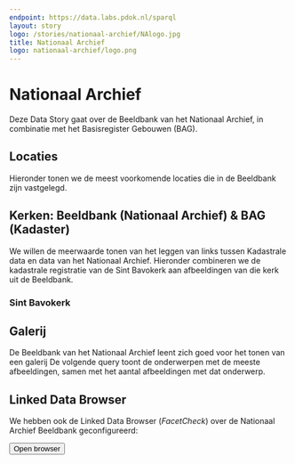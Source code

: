 ```yaml
---
endpoint: https://data.labs.pdok.nl/sparql
layout: story
logo: /stories/nationaal-archief/NAlogo.jpg
title: Nationaal Archief
logo: nationaal-archief/logo.png
---
```


# Nationaal Archief

Deze Data Story gaat over de Beeldbank van het Nationaal Archief,
in combinatie met het Basisregister Gebouwen (BAG).

## Locaties

Hieronder tonen we de meest voorkomende locaties die in de Beeldbank
zijn vastgelegd.

<query data-config="http://127.0.0.1:4000/stories/nationaal-archief/#query=prefix+dce%3A+%3Chttp%3A%2F%2Fpurl.org%2Fdc%2Felements%2F1.1%2F%3E%0Aprefix+rdfs%3A+%3Chttp%3A%2F%2Fwww.w3.org%2F2000%2F01%2Frdf-schema%23%3E%0Aprefix+schema%3A+%3Chttp%3A%2F%2Fschema.org%2F%3E%0Aselect+%3Flocation+(count(%3Fimage)+as+%3Fn)+%7B%0A++%3Fimage+a+schema%3APhotograph.%0A++%7B%0A++++%3Fimage+schema%3AcontentLocation%2Frdfs%3Alabel+%3Flocation.%0A++%7D+union+%7B%0A++++%3Fimage+schema%3AcontentLocation+%3Flocation.%0A++++filter(isLiteral(%3Flocation))%0A++%7D%0A%7D%0Agroup+by+%3Flocation%0Aorder+by+desc(%3Fn)%0Alimit+20%0A&contentTypeConstruct=text%2Fturtle&contentTypeSelect=application%2Fsparql-results%2Bjson&endpoint=https%3A%2F%2Fdata.labs.pdok.nl%2Fsparql&requestMethod=POST&tabTitle=Query&headers=%7B%7D&outputFormat=gchart&outputSettings=%7B%22chartConfig%22%3A%7B%22options%22%3A%7B%22hAxis%22%3A%7B%22useFormatFromData%22%3Atrue%2C%22minValue%22%3Anull%2C%22maxValue%22%3Anull%2C%22viewWindow%22%3Anull%2C%22viewWindowMode%22%3Anull%7D%2C%22legacyScatterChartLabels%22%3Atrue%2C%22legend%22%3A%22right%22%2C%22vAxes%22%3A%5B%7B%22useFormatFromData%22%3Atrue%2C%22viewWindow%22%3A%7B%22max%22%3Anull%2C%22min%22%3Anull%7D%2C%22minValue%22%3Anull%2C%22maxValue%22%3Anull%7D%2C%7B%22useFormatFromData%22%3Atrue%2C%22viewWindow%22%3A%7B%22max%22%3Anull%2C%22min%22%3Anull%7D%2C%22minValue%22%3Anull%2C%22maxValue%22%3Anull%7D%5D%2C%22isStacked%22%3Afalse%2C%22booleanRole%22%3A%22certainty%22%2C%22width%22%3A600%2C%22height%22%3A371%7D%2C%22state%22%3A%7B%7D%2C%22view%22%3A%7B%22columns%22%3Anull%2C%22rows%22%3Anull%7D%2C%22isDefaultVisualization%22%3Afalse%2C%22chartType%22%3A%22ColumnChart%22%7D%2C%22motionChartState%22%3Anull%7D" data-endpoint="https://data.labs.pdok.nl/sparql" data-query-ref="locaties.rq" data-output="gchart"></query>

<!--## Gemeentes

 Op basis van de locatie kunnen we de beelden uit de Beeldbank op de
kaart zetten.  Hieronder tonen we de gemeentes met ten minste één
beeld in de Beeldbank.

<query data-endpoint="https://data.labs.pdok.nl/sparql" data-query-ref="gemeentes.rq" data-output="geo"></query> --> <!-- Deze query is uitgezet in verband met performance op de server-->  

## Kerken: Beeldbank (Nationaal Archief) & BAG (Kadaster)

We willen de meerwaarde tonen van het leggen van links tussen
Kadastrale data en data van het Nationaal Archief.  Hieronder
combineren we de kadastrale registratie van de Sint Bavokerk aan
afbeeldingen van die kerk uit de Beeldbank.

### Sint Bavokerk

<query data-query-ref="sint-bavokerk-graphdb.rq" data-output="geo3d"></query>

<!-- <query data-config="https://nightly.yasgui.triply.cc/#query=prefix%20bag%3A%20%3Chttp%3A%2F%2Fbag.basisregistraties.overheid.nl%2Fdef%2Fbag%23%3E%0Aprefix%20dce%3A%20%3Chttp%3A%2F%2Fpurl.org%2Fdc%2Felements%2F1.1%2F%3E%0Aprefix%20geo%3A%20%3Chttp%3A%2F%2Fwww.opengis.net%2Font%2Fgeosparql%23%3E%0Aprefix%20pand%3A%20%3Chttp%3A%2F%2Fbag.basisregistraties.overheid.nl%2Fbag%2Fid%2Fpand%2F%3E%0Aprefix%20owl%3A%20%3Chttp%3A%2F%2Fwww.w3.org%2F2002%2F07%2Fowl%23%3E%0Aprefix%20rdfs%3A%20%3Chttp%3A%2F%2Fwww.w3.org%2F2000%2F01%2Frdf-schema%23%3E%0Aprefix%20schema%3A%20%3Chttp%3A%2F%2Fschema.org%2F%3E%0Aprefix%20xsd%3A%20%3Chttp%3A%2F%2Fwww.w3.org%2F2001%2FXMLSchema%23%3E%0Aselect%20%3Fshape%20%3FshapeHeight%20%3FshapeLabel%20%3FshapeName%20%7B%0A%20%20bind(40%20as%20%3FshapeHeight)%0A%20%20%7B%0A%20%20%20%20select%0A%20%20%20%20%20%20(sample(%3Ftitle)%20as%20%3Ftitle)%0A%20%20%20%20%20%20(group_concat(%3Fwidget%3Bseparator%3D'%3Chr%3E')%20as%20%3Fwidgets)%0A%20%20%20%20%7B%0A%20%20%20%20%20%20%7B%0A%20%20%20%20%20%20%20%20select%0A%20%20%20%20%20%20%20%20%20%20%3Fimage%0A%20%20%20%20%20%20%20%20%20%20(strdt(%3FdateStr%2Cxsd%3Adate)%20as%20%3Fdate)%0A%20%20%20%20%20%20%20%20%20%20%3Fdescription%0A%20%20%20%20%20%20%20%20%20%20(group_concat(distinct%20%3Fformat%3Bseparator%3D'%2C%20')%20as%20%3Fformat)%0A%20%20%20%20%20%20%20%20%20%20%3Fpand%0A%20%20%20%20%20%20%20%20%20%20(group_concat(distinct%20%3Fsubject%3Bseparator%3D'%2C%20')%20as%20%3Fsubject)%0A%20%20%20%20%20%20%20%20%20%20%3Ftitle%0A%20%20%20%20%20%20%20%20%20%20(sample(%3Furl)%20as%20%3Furl)%0A%20%20%20%20%20%20%20%20%7B%0A%20%20%20%20%20%20%20%20%20%20bind(pand%3A0392100000065734%20as%20%3Fpand)%0A%20%20%20%20%20%20%20%20%20%20%3Fimage%20dce%3Adate%20%3FdateStr%3B%0A%20%20%20%20%20%20%20%20%20%20%20%20%20%20%20%20%20dce%3Adescription%20%3Fdescription%3B%0A%20%20%20%20%20%20%20%20%20%20%20%20%20%20%20%20%20dce%3Aformat%20%3Fformat%3B%0A%20%20%20%20%20%20%20%20%20%20%20%20%20%20%20%20%20dce%3Asubject%20%3Fsubject%3B%0A%20%20%20%20%20%20%20%20%20%20%20%20%20%20%20%20%20dce%3Atitle%20%3Ftitle%3B%0A%20%20%20%20%20%20%20%20%20%20%20%20%20%20%20%20%20owl%3AsameAs%20%3Fpand%3B%0A%20%20%20%20%20%20%20%20%20%20%20%20%20%20%20%20%20schema%3AcontentLocation%20%3Flocation%3B%0A%20%20%20%20%20%20%20%20%20%20%20%20%20%20%20%20%20schema%3Athumbnail%20%3Furl.%0A%20%20%20%20%20%20%20%20%7D%0A%20%20%20%20%20%20%20%20group%20by%20%3Fimage%20%3FdateStr%20%3Fdescription%20%3Fpand%20%3Ftitle%0A%20%20%20%20%20%20%20%20order%20by%20desc(%3Fdate)%0A%20%20%20%20%20%20%7D%0A%20%20%20%20%20%20bind(concat(%0A%20%20%20%20%20%20%20%20'%3Ch5%3E'%2Cstr(%3Fdescription)%2C'%3C%2Fh5%3E'%2C%0A%20%20%20%20%20%20%20%20'%3Cfigure%3E'%2C%0A%20%20%20%20%20%20%20%20%20%20'%3Ca%20href%3D%22'%2Cstr(%3Furl)%2C'%22%20target%3D%22_blank%22%3E'%2C%0A%20%20%20%20%20%20%20%20%20%20%20%20'%3Cimg%20src%3D%22'%2Cstr(%3Furl)%2C'%22%20width%3D%22250px%22%3E'%2C%0A%20%20%20%20%20%20%20%20%20%20'%3C%2Fa%3E'%2C%0A%20%20%20%20%20%20%20%20%20%20'%3Cfigcaption%3E'%2C%0A%20%20%20%20%20%20%20%20%20%20%20%20'%3Cdl%3E'%2C%0A%20%20%20%20%20%20%20%20%20%20%20%20%20%20'%3Cdt%3EDatum%3C%2Fdt%3E%3Cdd%3E'%2Cyear(%3Fdate)%2C'-'%2Cmonth(%3Fdate)%2C'-'%2Cday(%3Fdate)%2C'%3C%2Fdd%3E'%2C%0A%20%20%20%20%20%20%20%20%20%20%20%20%20%20if(%3Fformat%3D''%2C''%2Cconcat('%3Cdt%3EFormaten%3C%2Fdt%3E%3Cdd%3E'%2Cstr(%3Fformat)%2C'%3C%2Fdd%3E'))%2C%0A%20%20%20%20%20%20%20%20%20%20%20%20%20%20if(%3Fsubject%3D''%2C''%2Cconcat('%3Cdt%3EOnderwerpen%3C%2Fdt%3E%3Cdd%3E'%2Cstr(%3Fsubject)%2C'%3C%2Fdd%3E'))%2C%0A%20%20%20%20%20%20%20%20%20%20%20%20'%3C%2Fdl%3E'%2C%0A%20%20%20%20%20%20%20%20%20%20'%3C%2Ffigcaption%3E'%2C%0A%20%20%20%20%20%20%20%20'%3C%2Ffigure%3E')%20as%20%3Fwidget)%0A%20%20%20%20%7D%0A%20%20%20%20group%20by%20%3Fpand%0A%20%20%7D%0A%20%20bind(pand%3A0392100000065734%20as%20%3Fpand)%0A%20%20service%20%3Chttps%3A%2F%2Fdata.pdok.nl%2Fsparql%3E%20%7B%0A%20%20%20%20%3Fpand%20geo%3AhasGeometry%2Fgeo%3AasWKT%20%3Fshape%3B%0A%20%20%20%20%20%20%20%20%20%20bag%3Aidentificatiecode%20%3FpandId.%0A%20%20%20%20%3Fverblijfsobject%20bag%3Ahoofdadres%20%3Fnummeraanduiding%3B%0A%20%20%20%20%20%20%20%20%20%20%20%20%20%20%20%20%20%20%20%20%20bag%3Apandrelatering%20%3Fpand.%0A%20%20%20%20%3FopenbareRuimte%20bag%3AnaamOpenbareRuimte%20%3FopenbareRuimteNaam%3B%0A%20%20%20%20%20%20%20%20%20%20%20%20%20%20%20%20%20%20%20%20bag%3AbijbehorendeWoonplaats%20%3Fwoonplaats.%0A%20%20%20%20%3Fwoonplaats%20rdfs%3Alabel%20%3FwoonplaatsNaam.%0A%20%20%20%20%3Fnummeraanduiding%20bag%3AbijbehorendeOpenbareRuimte%20%3FopenbareRuimte%3B%0A%20%20%20%20%20%20%20%20%20%20%20%20%20%20%20%20%20%20%20%20%20%20bag%3Ahuisnummer%20%3Fhuisnummer%3B%0A%20%20%20%20%20%20%20%20%20%20%20%20%20%20%20%20%20%20%20%20%20%20bag%3Apostcode%20%3Fzipcode.%0A%20%20%7D%0A%20%20bind(concat('%E2%9B%AA%20'%2Cstr(%3FopenbareRuimteNaam)%2C'%20'%2Cstr(%3Fhuisnummer)%2C'%2C%20'%2Cstr(%3FwoonplaatsNaam))%20as%20%3FshapeName)%0A%20%20bind(concat(%0A%20%20%20%20'%3Ccenter%3E%3Ch1%3E%E2%9B%AA%20%3Ca%20href%3D%22'%2Cstr(%3Fpand)%2C'%22%3E'%2Cstr(%3FopenbareRuimteNaam)%2C'%20'%2Cstr(%3Fhuisnummer)%2C'%2C%20'%2Cstr(%3FwoonplaatsNaam)%2C'%3C%2Fa%3E%3C%2Fh1%3E%3C%2Fcenter%3E'%2C%0A%20%20%20%20'%3Ch2%3ELinks%20uit%20PDOK%20hub%3C%2Fh2%3E'%2C%0A%20%20%20%20'%3Cul%3E'%2C%0A%20%20%20%20%20%20'%3Cli%3E%3Cb%3EBAG%3C%2Fb%3E%3A%20%3Ca%20href%3D%22'%2Cstr(%3Fpand)%2C'%22%3E'%2Cstr(%3FpandId)%2C'%3C%2Fa%3E%3C%2Fli%3E'%2C%0A%20%20%20%20%20%20'%3Cli%3E%3Cb%3ERCE%3C%2Fb%3E%3A%20%3Ca%20href%3D%22https%3A%2F%2Fcultureelerfgoed.nl%2Fmonumenten%2F19264%22%3E19264%3C%2Fa%3E%3C%2Fli%3E'%2C%0A%20%20%20%20%20%20'%3Cli%3E%3Cb%3EWikidata%3C%2Fb%3E%3A%20%3Ca%20href%3D%22http%3A%2F%2Fwww.wikidata.org%2Fentity%2FQ1545193%22%3EQ1545193%3C%2Fa%3E%3C%2Fli%3E'%2C%0A%20%20%20%20'%3C%2Ful%3E'%2C%0A%20%20%20%20'%3Ch2%3EAfbeeldingen%20van%20Nationaal%20Archief%3C%2Fh2%3E'%2C%0A%20%20%20%20%3Fwidgets%0A%20%20)%20as%20%3FshapeLabel)%0A%7D%0Alimit%201%0A&endpoint=https%3A%2F%2Fapi.demo.triply.cc%2Fdatasets%2Fnationaal-archief%2Fbeeldbank%2Fservices%2Fsparql%2Fsparql&requestMethod=POST&tabTitle=Query%208&headers=%7B%7D&contentTypeConstruct=text%2Fturtle%2C*%2F*%3Bq%3D0.9&contentTypeSelect=application%2Fsparql-results%2Bjson%2C*%2F*%3Bq%3D0.9&outputFormat=geo3d"
     data-query-ref="sint-bavokerk-3d.rq"
     data-output="geo3d">
</query> -->


## Galerij

De Beeldbank van het Nationaal Archief leent zich goed voor het tonen
van een galerij  De volgende query toont de onderwerpen met de
meeste afbeeldingen, samen met het aantal afbeeldingen met dat
onderwerp.

<query data-query-ref="gallery.rq" data-output="gallery"></query>

## Linked Data Browser

We hebben ook de Linked Data Browser (<em>FacetCheck</em>) over de
Nationaal Archief Beeldbank geconfigureerd:

<a href="https://data.labs.pdok.nl/presentations/nationaal-archief/" target="_blank">
  <button>Open browser</button>
</a>

<!-- <query data-config="https://api.demo.triply.cc/s/T9g5GrVT9" data-endpoint="https://api.demo.triply.cc/datasets/nationaal-archief/beeldbank/services/sparql/sparql" data-query-ref="gallery.rq" data-output="gallery"></query>
<a href="https://api.demo.triply.cc/s/9vHwRHw9X" target="_blank">
  <button>Voer query uit</button>
</a> -->
